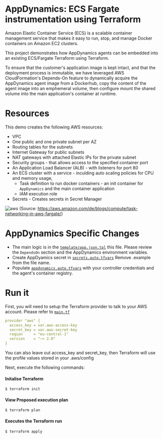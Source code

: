 # AppDynamics:  ECS Fargate instrumentation using Terraform 

Amazon Elastic Container Service (ECS) is a scalable container management service that makes it easy to run, stop, and manage Docker containers on Amazon EC2 clusters.

This project demonstrates how AppDynamics agents can be embedded into an existing ECS/Fargate Terraform using Terraform. 

To ensure that the customer's application image is kept intact, and that the deployment process is immutable,  we have leveraged AWS CloudFormation's Depends-On feature to dynamically acquire the AppDynamics agent image from a Dockerhub, copy the content of the agent image into an emphemeral volume, then configure mount the shared volume into the main application's container at runtime. 


# Resources
This demo creates the following AWS resources:

- VPC
- One public and one private subnet per AZ
- Routing tables for the subnets
- Internet Gateway for public subnets
- NAT gateways with attached Elastic IPs for the private subnet
- Security groups - that allows access to the specified container port
- An Application Load Balancer (ALB) -  with listeners for port 80
- An ECS cluster with a service - inculding auto scaling policies for CPU and memory usage, 
   -  Task definition to run docker containers - an init container for `AppDynamics` and the main container application
   -  IAM execution role
- Secrets - Creates secrets in Secret Manager

![aws](https://user-images.githubusercontent.com/2548160/111489223-da447980-8731-11eb-8dc7-260ab6c63121.png)
(Source: https://aws.amazon.com/de/blogs/compute/task-networking-in-aws-fargate/)

# AppDynamics Specific Changes 

- The main logic is in the <a href="https://github.com/Appdynamics/appdynamics-terraform-ecs-fargate/blob/main/template/app.json.tpl">`template/app.json.tpl`</a> this file. Please review the `DependsOn` section and the AppDynamics environment variables.  
- Create AppDyamics secret in  <a href="https://github.com/Appdynamics/appdynamics-terraform-ecs-fargate/blob/main/secrets.auto.tfvars.example">`secrets.auto.tfvars`</a> Remove .example from the file name. 
- Populate <a href="https://github.com/Appdynamics/appdynamics-terraform-ecs-fargate/blob/main/appdynamics.auto.tfvars">`appdynamics.auto.tfvars`</a> with your controller credentials and the agent's container registry. 


# Run it

First, you will need to setup the Terraform provider to talk to your AWS account. Please refer to <a href="https://github.com/Appdynamics/appdynamics-terraform-ecs-fargate/blob/main/main.tf">`main.tf`</a>

```yaml
provider "aws" {
  access_key = var.aws-access-key
  secret_key = var.aws-secret-key
  region     = "eu-central-1"
  version    = "~> 2.0"
}
```

You can also leave out access_key and secret_key, then Terraform will use the profile values stored in your .aws/config 

Next, execute the following commands:

#### Initalise Terraform 
`$ terraform init`

#### View Proposed execution plan 
`$ terraform plan`

#### Executes the Terraform run
`$ terraform apply`


